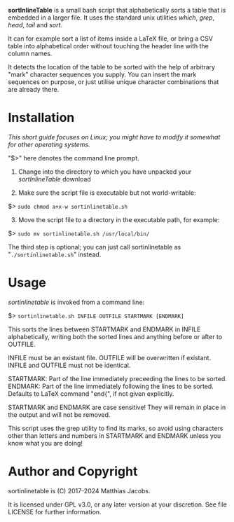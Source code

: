 __sortInlineTable__ is a small bash script that alphabetically sorts a table that is embedded in a larger file. It uses the standard unix utilities _which_, _grep_, _head_, _tail_ and _sort_.

It can for example sort a list of items inside a LaTeX file, or bring a CSV table into alphabetical order without touching the header line with the column names.

It detects the location of the table to be sorted with the help of arbitrary "mark" character sequences you supply. You can insert the mark sequences on purpose, or just utilise unique character combinations that are already there.

# Installation

_This short guide focuses on Linux; you might have to modify it somewhat for other operating systems._

"$>" here denotes the command line prompt.

1. Change into the directory to which you have unpacked your _sortInlineTable_ download

2. Make sure the script file is executable but not world-writable:

 $> `sudo chmod a+x-w sortinlinetable.sh`

3. Move the script file to a directory in the executable path, for example:

 $> `sudo mv sortinlinetable.sh /usr/local/bin/`

The third step is optional; you can just call sortinlinetable as "`./sortinlinetable.sh`" instead.


# Usage 

_sortinlinetable_ is invoked from a command line:

 $> `sortinlinetable.sh INFILE OUTFILE STARTMARK [ENDMARK]`
 
This sorts the lines between STARTMARK and ENDMARK in INFILE alphabetically, writing both the sorted lines and anything before or after to OUTFILE.

INFILE must be an existant file.
OUTFILE will be overwritten if existant.
INFILE and OUTFILE must not be identical.

STARTMARK: Part of the line immediately preceeding the lines to be sorted.
ENDMARK: Part of the line immediately following the lines to be sorted. Defaults to LaTeX command "end{", if not given explicitly.

STARTMARK and ENDMARK are case sensitive!
They will remain in place in the output and will not be removed.


This script uses the grep utility to find its marks,
so avoid using characters other than letters and numbers in STARTMARK and ENDMARK
unless you know what you are doing!


# Author and Copyright
sortinlinetable is (C) 2017-2024 Matthias Jacobs.

It is licensed under GPL v3.0, or any later version at your discretion.
See file LICENSE for further information.

